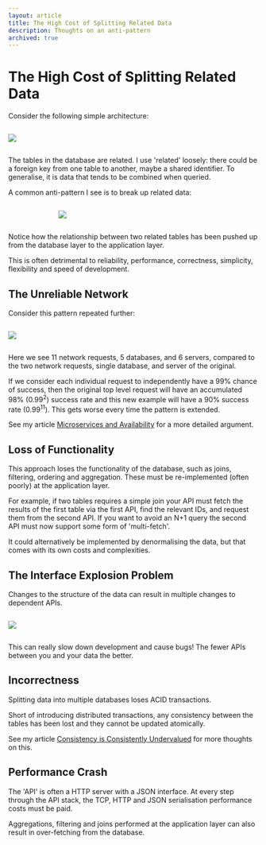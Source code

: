 ```yaml
---
layout: article
title: The High Cost of Splitting Related Data
description: Thoughts on an anti-pattern
archived: true
---
```


# The High Cost of Splitting Related Data

Consider the following simple architecture:

<img style="display: block; max-width: 100%; margin: 2em auto;" src="{{ '/img/articles/split/split-original.png' | absolute_url }}" />

The tables in the database are related. I use 'related' loosely:
there could be a foreign key from one table to another, maybe a shared
identifier. To generalise, it is data that tends to be combined when
queried.

A common anti-pattern I see is to break up related data:

<img style="display: block; max-width: 60%; margin: 2em auto;" src="{{ '/img/articles/split/split-plus1.png' | absolute_url }}" />

Notice how the relationship between two related tables has been pushed up from
the database layer to the application layer.

This is often detrimental to reliability, performance, correctness,
simplicity, flexibility and speed of development.

## The Unreliable Network

Consider this pattern repeated further:

<img style="display: block; max-width: 100%; margin: 2em auto;" src="{{ '/img/articles/split/split-network.png' | absolute_url }}" />

Here we see 11 network requests, 5 databases, and 6 servers, compared
to the two network requests, single database, and server of the original.

If we consider each individual request to independently have a 99% chance of success, then the
original top level request will have an accumulated 98% (0.99<sup>2</sup>) success rate and this new example will have a
90% success rate (0.99<sup>11</sup>). This gets worse every time the pattern is
extended.

See my article
[Microservices and Availability](/articles/microservices-and-availability/)
for a more detailed argument.

## Loss of Functionality

This approach loses the functionality of the database, such as joins,
filtering, ordering and aggregation. These must be re-implemented
(often poorly) at the application layer.

For example, if two tables requires a simple join your API must fetch
the results of the first table via the first API, find the relevant
IDs, and request them from the second API. If you want to avoid an N+1
query the second API must now support some form of 'multi-fetch'.

It could alternatively be implemented by denormalising the data, but
that comes with its own costs and complexities.

## The Interface Explosion Problem

Changes to the structure of the data can result in multiple changes to dependent APIs.

<img style="display: block; max-width: 100%; margin: 2em auto;" src="{{ '/img/articles/split/split-interfaces.png' | absolute_url }}" />

This can really slow down development and cause bugs! The fewer APIs between you and
your data the better.

## Incorrectness

Splitting data into multiple databases loses ACID transactions.

Short of introducing distributed transactions, any consistency between
the tables has been lost and they cannot be updated atomically.

See my article
[Consistency is Consistently Undervalued](/articles/consistency-consistently-undervalued/)
for more thoughts on this.

## Performance Crash

The 'API' is often a HTTP server with a JSON interface. At every step
through the API stack, the TCP, HTTP and JSON serialisation
performance costs must be paid.

Aggregations, filtering and joins performed at the application layer
can also result in over-fetching from the database.
